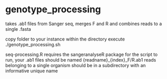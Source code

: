 # genotype_processing
takes .ab1 files from Sanger seq, merges F and R and combines reads to a single .fasta

copy folder to your instance
within the directory execute ./genotype_processing.sh

seq-processing.R requires the sangeranalyseR package
for the script to run, your .ab1 files should be named {readname}_{index}_F/R.ab1
reads belonging to a single organism should be in a subdirectory with an informative unique name


